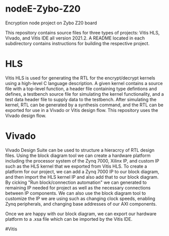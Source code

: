 # nodeE-Zybo-Z20
Encryption node project on Zybo Z20 board

This repository contains source files for three types of projects: Vitis HLS, Vivado, and Vitis IDE all version 2021.2. A README located in each subdirectory contains instructions for building the respective project.

# HLS

Vitis HLS is used for generating the RTL for the encrypt/decrypt kernels using a high-level C language description. A given kernel contains a source file with a top-level function, a header file containing type defintions and defines, a testbench source file for simulating the kernel functionality, and a test data header file to supply data to the testbench. After simulating the kernel, RTL can be generated by a synthesis command, and the RTL can be exported for use in a Vivado or Vitis design flow. This repository uses the Vivado design flow.

# Vivado

Vivado Design Suite can be used to structure a hieracrcy of RTL design files. Using the block diagram tool we can create a hardware platform including the processor system of the Zynq 7000, Xilinx IP, and custom IP such as the HLS kernel that we exported from Vitis HLS. To create a platform for our project, we can add a Zynq 7000 IP to our block diagram, and then import the HLS kernel IP and also add that to our block diagram. By cicking "Run block/connection automation" we can generated to remaining IP needed for project as well as the necessary connections between IP components. We can also use the block diagram tool to customize the IP we are using such as changing clock speeds, enabling Zynq peripherals, and changing base addresses of our AXI components.

Once we are happy with our block diagram, we can export our hardware platform to a .xsa file which can be imported by the Vitis IDE.

#Vitis

